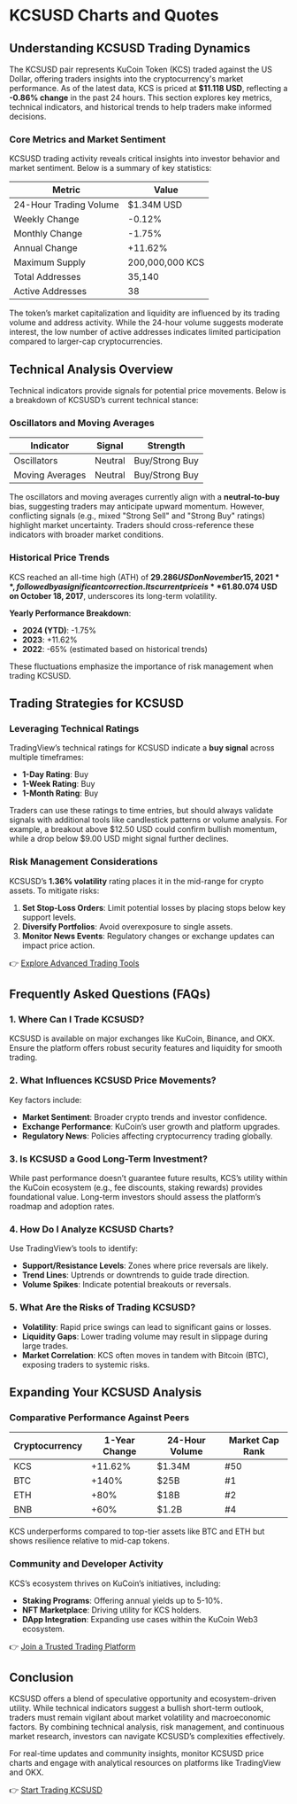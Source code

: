 # KCSUSD Charts and Quotes  

## Understanding KCSUSD Trading Dynamics  

The KCSUSD pair represents KuCoin Token (KCS) traded against the US Dollar, offering traders insights into the cryptocurrency's market performance. As of the latest data, KCS is priced at **$11.118 USD**, reflecting a **-0.86% change** in the past 24 hours. This section explores key metrics, technical indicators, and historical trends to help traders make informed decisions.  

### Core Metrics and Market Sentiment  

KCSUSD trading activity reveals critical insights into investor behavior and market sentiment. Below is a summary of key statistics:  

| Metric                | Value                |  
|-----------------------|----------------------|  
| 24-Hour Trading Volume | $1.34M USD           |  
| Weekly Change          | -0.12%               |  
| Monthly Change         | -1.75%               |  
| Annual Change          | +11.62%              |  
| Maximum Supply         | 200,000,000 KCS      |  
| Total Addresses        | 35,140               |  
| Active Addresses       | 38                   |  

The token’s market capitalization and liquidity are influenced by its trading volume and address activity. While the 24-hour volume suggests moderate interest, the low number of active addresses indicates limited participation compared to larger-cap cryptocurrencies.  

## Technical Analysis Overview  

Technical indicators provide signals for potential price movements. Below is a breakdown of KCSUSD’s current technical stance:  

### Oscillators and Moving Averages  

| Indicator          | Signal       | Strength       |  
|---------------------|--------------|----------------|  
| Oscillators         | Neutral      | Buy/Strong Buy |  
| Moving Averages     | Neutral      | Buy/Strong Buy |  

The oscillators and moving averages currently align with a **neutral-to-buy** bias, suggesting traders may anticipate upward momentum. However, conflicting signals (e.g., mixed "Strong Sell" and "Strong Buy" ratings) highlight market uncertainty. Traders should cross-reference these indicators with broader market conditions.  

### Historical Price Trends  

KCS reached an all-time high (ATH) of **$29.286 USD on November 15, 2021**, followed by a significant correction. Its current price is **61.8% below ATH**, a level often associated with Fibonacci retracement support in technical analysis. Conversely, the token’s all-time low (ATL) of **$0.074 USD on October 18, 2017**, underscores its long-term volatility.  

**Yearly Performance Breakdown**:  
- **2024 (YTD)**: -1.75%  
- **2023**: +11.62%  
- **2022**: -65% (estimated based on historical trends)  

These fluctuations emphasize the importance of risk management when trading KCSUSD.  

## Trading Strategies for KCSUSD  

### Leveraging Technical Ratings  

TradingView’s technical ratings for KCSUSD indicate a **buy signal** across multiple timeframes:  
- **1-Day Rating**: Buy  
- **1-Week Rating**: Buy  
- **1-Month Rating**: Buy  

Traders can use these ratings to time entries, but should always validate signals with additional tools like candlestick patterns or volume analysis. For example, a breakout above $12.50 USD could confirm bullish momentum, while a drop below $9.00 USD might signal further declines.  

### Risk Management Considerations  

KCSUSD’s **1.36% volatility** rating places it in the mid-range for crypto assets. To mitigate risks:  
1. **Set Stop-Loss Orders**: Limit potential losses by placing stops below key support levels.  
2. **Diversify Portfolios**: Avoid overexposure to single assets.  
3. **Monitor News Events**: Regulatory changes or exchange updates can impact price action.  

👉 [Explore Advanced Trading Tools](https://bit.ly/okx-bonus)  

## Frequently Asked Questions (FAQs)  

### 1. Where Can I Trade KCSUSD?  
KCSUSD is available on major exchanges like KuCoin, Binance, and OKX. Ensure the platform offers robust security features and liquidity for smooth trading.  

### 2. What Influences KCSUSD Price Movements?  
Key factors include:  
- **Market Sentiment**: Broader crypto trends and investor confidence.  
- **Exchange Performance**: KuCoin’s user growth and platform upgrades.  
- **Regulatory News**: Policies affecting cryptocurrency trading globally.  

### 3. Is KCSUSD a Good Long-Term Investment?  
While past performance doesn’t guarantee future results, KCS’s utility within the KuCoin ecosystem (e.g., fee discounts, staking rewards) provides foundational value. Long-term investors should assess the platform’s roadmap and adoption rates.  

### 4. How Do I Analyze KCSUSD Charts?  
Use TradingView’s tools to identify:  
- **Support/Resistance Levels**: Zones where price reversals are likely.  
- **Trend Lines**: Uptrends or downtrends to guide trade direction.  
- **Volume Spikes**: Indicate potential breakouts or reversals.  

### 5. What Are the Risks of Trading KCSUSD?  
- **Volatility**: Rapid price swings can lead to significant gains or losses.  
- **Liquidity Gaps**: Lower trading volume may result in slippage during large trades.  
- **Market Correlation**: KCS often moves in tandem with Bitcoin (BTC), exposing traders to systemic risks.  

## Expanding Your KCSUSD Analysis  

### Comparative Performance Against Peers  

| Cryptocurrency | 1-Year Change | 24-Hour Volume | Market Cap Rank |  
|----------------|---------------|----------------|-----------------|  
| KCS            | +11.62%       | $1.34M         | #50             |  
| BTC            | +140%         | $25B           | #1              |  
| ETH            | +80%          | $18B           | #2              |  
| BNB            | +60%          | $1.2B          | #4              |  

KCS underperforms compared to top-tier assets like BTC and ETH but shows resilience relative to mid-cap tokens.  

### Community and Developer Activity  

KCS’s ecosystem thrives on KuCoin’s initiatives, including:  
- **Staking Programs**: Offering annual yields up to 5-10%.  
- **NFT Marketplace**: Driving utility for KCS holders.  
- **DApp Integration**: Expanding use cases within the KuCoin Web3 ecosystem.  

👉 [Join a Trusted Trading Platform](https://bit.ly/okx-bonus)  

## Conclusion  

KCSUSD offers a blend of speculative opportunity and ecosystem-driven utility. While technical indicators suggest a bullish short-term outlook, traders must remain vigilant about market volatility and macroeconomic factors. By combining technical analysis, risk management, and continuous market research, investors can navigate KCSUSD’s complexities effectively.  

For real-time updates and community insights, monitor KCSUSD price charts and engage with analytical resources on platforms like TradingView and OKX.  

👉 [Start Trading KCSUSD](https://bit.ly/okx-bonus)